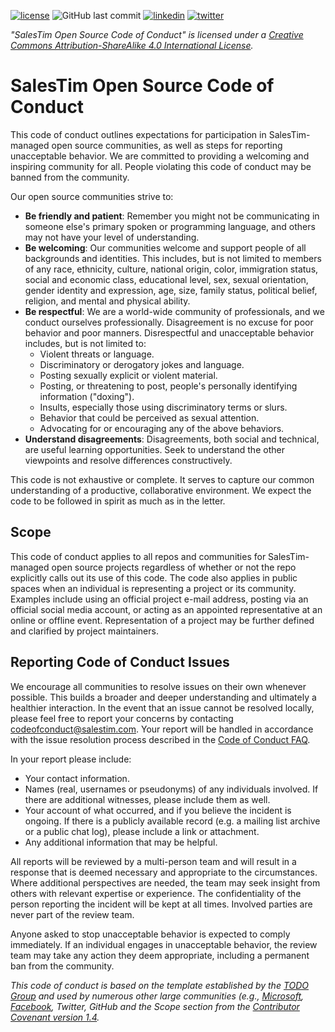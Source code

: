[![license](https://img.shields.io/badge/License-CC%20BY--SA%204.0-yellow?style=flat)](https://creativecommons.org/licenses/by-sa/4.0/)
![GitHub last commit](https://img.shields.io/github/last-commit/salestim/template-manifests)
[![linkedin](https://img.shields.io/badge/follow-@salestim-blue?logo=linkedin&logoColor=white)](https://www.linkedin.com/company/salestim/)
[![twitter](https://img.shields.io/badge/follow-@salestim-blue?logo=twitter&logoColor=white)](https://twitter.com/intent/follow?screen_name=salestimcrm)

*"SalesTim Open Source Code of Conduct" is licensed under a [Creative Commons Attribution-ShareAlike 4.0 International License](http://creativecommons.org/licenses/by-sa/4.0/).*

# SalesTim Open Source Code of Conduct

This code of conduct outlines expectations for participation in SalesTim-managed open source communities, as well as steps for reporting unacceptable behavior. We are committed to providing a welcoming and inspiring community for all. People violating this code of conduct may be banned from the community.

Our open source communities strive to:

- **Be friendly and patient**: Remember you might not be communicating in someone else's primary spoken or programming language, and others may not have your level of understanding.
- **Be welcoming**: Our communities welcome and support people of all backgrounds and identities. This includes, but is not limited to members of any race, ethnicity, culture, national origin, color, immigration status, social and economic class, educational level, sex, sexual orientation, gender identity and expression, age, size, family status, political belief, religion, and mental and physical ability.
- **Be respectful**: We are a world-wide community of professionals, and we conduct ourselves professionally. Disagreement is no excuse for poor behavior and poor manners. Disrespectful and unacceptable behavior includes, but is not limited to:
  - Violent threats or language.
  - Discriminatory or derogatory jokes and language.
  - Posting sexually explicit or violent material.
  - Posting, or threatening to post, people's personally identifying information ("doxing").
  - Insults, especially those using discriminatory terms or slurs.
  - Behavior that could be perceived as sexual attention.
  - Advocating for or encouraging any of the above behaviors.
- **Understand disagreements**: Disagreements, both social and technical, are useful learning opportunities. Seek to understand the other viewpoints and resolve differences constructively.

This code is not exhaustive or complete. It serves to capture our common understanding of a productive, collaborative environment. We expect the code to be followed in spirit as much as in the letter.

## Scope

This code of conduct applies to all repos and communities for SalesTim-managed open source projects regardless of whether or not the repo explicitly calls out its use of this code. The code also applies in public spaces when an individual is representing a project or its community. Examples include using an official project e-mail address, posting via an official social media account, or acting as an appointed representative at an online or offline event. Representation of a project may be further defined and clarified by project maintainers.

## Reporting Code of Conduct Issues

We encourage all communities to resolve issues on their own whenever possible. This builds a broader and deeper understanding and ultimately a healthier interaction. In the event that an issue cannot be resolved locally, please feel free to report your concerns by contacting [codeofconduct@salestim.com](mailto:codeofconduct@salestim.com). Your report will be handled in accordance with the issue resolution process described in the [Code of Conduct FAQ](https://codeofconduct.salestim.com/faq/).

In your report please include:

- Your contact information.
- Names (real, usernames or pseudonyms) of any individuals involved. If there are additional witnesses, please include them as well.
- Your account of what occurred, and if you believe the incident is ongoing. If there is a publicly available record (e.g. a mailing list archive or a public chat log), please include a link or attachment.
- Any additional information that may be helpful.

All reports will be reviewed by a multi-person team and will result in a response that is deemed necessary and appropriate to the circumstances. Where additional perspectives are needed, the team may seek insight from others with relevant expertise or experience. The confidentiality of the person reporting the incident will be kept at all times. Involved parties are never part of the review team.

Anyone asked to stop unacceptable behavior is expected to comply immediately. If an individual engages in unacceptable behavior, the review team may take any action they deem appropriate, including a permanent ban from the community.

*This code of conduct is based on the template established by the [TODO Group](http://todogroup.org/) and used by numerous other large communities (e.g., [Microsoft](https://opensource.microsoft.com/codeofconduct/), [Facebook](https://code.facebook.com/pages/876921332402685/open-source-code-of-conduct), Twitter, GitHub and the Scope section from the [Contributor Covenant version 1.4](http://contributor-covenant.org/version/1/4/).*